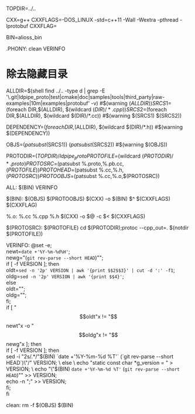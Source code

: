 TOPDIR=../..

CXX=g++
CXXFLAGS=-DOS_LINUX -std=c++11 -Wall -Wextra -pthread  -lprotobuf
CXXFLAG=

BIN=alioss_bin

.PHONY: clean VERINFO

# 除去隐藏目录
ALLDIR=$(shell find ../.. -type d | grep -E '\.git|ldpipe_proto|test|cmake|doc|samples|tools|third_party|raw-examples|10m|examples|protobuf' -v)
#$(warning $(ALLDIR))
SRCS1=$(foreach DIR,$(ALLDIR), $(wildcard $(DIR)/*.cpp)) 
SRCS2=$(foreach DIR,$(ALLDIR), $(wildcard $(DIR)/*.cc))
#$(warning $(SRCS1) $(SRCS2))

DEPENDENCY=$(foreach DIR,$(ALLDIR), $(wildcard $(DIR)/*.h))
#$(warning $(DEPENDENCY))

OBJS=$(patsubst %.cpp,%.o,$(SRCS1)) $(patsubst %.cc,%.o,$(SRCS2))
#$(warning $(OBJS))

PROTODIR=$(TOPDIR)/ldpipe_proto
PROTOFILE=$(wildcard $(PROTODIR)/*.proto)
PROTOSRC=$(patsubst %.proto,%.pb.cc,$(PROTOFILE))
PROTOHEAD=$(patsubst %.cc,%.h,$(PROTOSRC))
PROTOOBJS=$(patsubst %.cc,%.o,$(PROTOSRC))

ALL: $(BIN) VERINFO

$(BIN): $(OBJS) $(PROTOOBJS) 
	$(CXX) -o $(BIN) $^ $(CXXFLAGS) $(CXXFLAG)

%.o: %.cc %.cpp %.h
	$(CXX) -o $@ -c $< $(CXXFLAGS)

$(PROTOSRC): $(PROTOFILE)
	cd $(PROTODIR);protoc --cpp_out=. $(notdir $(PROTOFILE))

VERINFO:
	@set -e; \
    newt=`date +'%Y-%m-%d%H'`; \
    newg="(`git rev-parse --short HEAD`)\""; \
    if [ -f VERSION ]; then \
        oldt=`sed -n '2p' VERSION | awk '{print $$2$$3}' | cut -d ':' -f1`; \
        oldg=`sed -n '2p' VERSION | awk '{print $$4}'`; \
    else \
        oldt=""; \
        oldg=""; \
    fi; \
    if [ "$$oldt"x != "$$newt"x -o "$$oldg"x != "$$newg"x ]; then \
        if [ -f VERSION ]; then \
            sed -i "2s/.*/\"$(BIN) `date +'%Y-%m-%d %T'` (`git rev-parse --short HEAD`)\"/" VERSION; \
        else \
            echo "static const char *g_version = " > VERSION; \
            echo "\"$(BIN) `date +'%Y-%m-%d %T'` (`git rev-parse --short HEAD`)\"" >> VERSION; \
            echo -n ";" >> VERSION; \
        fi; \
    fi

clean:
	rm -f $(OBJS) $(BIN)

